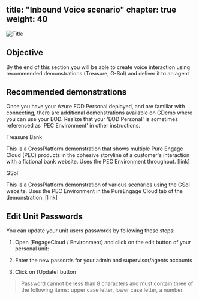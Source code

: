 title: "Inbound Voice scenario"
chapter: true
weight: 40
---
![Title](/images/UserConfig.jpg)
## Objective

By the end of this section you will be able to create voice interaction using recommended demonstrations (Treasure, G-Sol) and deliver it to an agent

## Recommended demonstrations

Once you have your Azure EOD Personal deployed, and are familiar with connecting, there are additional demonstrations available on GDemo where you can use your EOD. Realize that your 'EOD Personal' is sometimes referenced as 'PEC Environment' in other instructions. 

Treasure Bank

This is a CrossPlatform demonstration that shows multiple Pure Engage Cloud (PEC) products in the cohesive storyline of a customer's interaction with a fictional bank website. Uses the PEC Environment throughout. [link]

GSol

This is a CrossPlatform demonstration of various scenarios using the GSol website. Uses the PEC Environment in the PureEngage Cloud tab of the demonstration. [link] 

## Edit Unit Passwords

You can update your unit users passwords by following these steps:

1. Open [EngageCloud / Environment] and click on the edit button of your personal unit:


2. Enter the new passords for your admin and supervisor/agents accounts

3. Click on [Update] button

> Password cannot be less than 8 characters and must contain three of the following items: upper case letter, lower case letter, a number.

